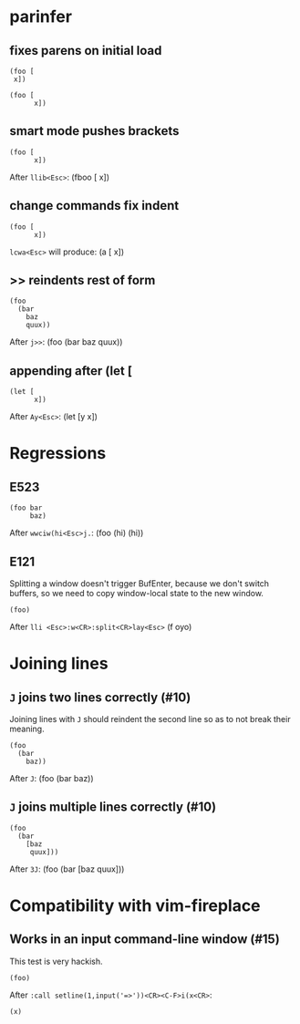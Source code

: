 # parinfer
## fixes parens on initial load

    (foo [
     x])

    (foo [
          x])

## smart mode pushes brackets

    (foo [
          x])

After `llib<Esc>`:
    (fboo [
           x])

## change commands fix indent

    (foo [
          x])

`lcwa<Esc>` will produce:
    (a [
        x])

## >> reindents rest of form

    (foo
      (bar
        baz
        quux))

After `j>>`:
    (foo
        (bar
          baz
          quux))

## appending after (let [

    (let [
          x])

After `Ay<Esc>`:
    (let [y
          x])

# Regressions
## E523
    (foo bar
         baz)

After `wwciw(hi<Esc>j.`:
    (foo (hi)
         (hi))

## E121

Splitting a window doesn't trigger BufEnter, because we don't switch buffers,
so we need to copy window-local state to the new window.

    (foo)

After `lli <Esc>:w<CR>:split<CR>lay<Esc>`
    (f oyo)

# Joining lines
## `J` joins two lines correctly (#10)

Joining lines with `J` should reindent the second line so as to not break
their meaning.

    (foo
      (bar
        baz))

After `J`:
    (foo (bar
           baz))

## `J` joins multiple lines correctly (#10)

    (foo
      (bar
        [baz
         quux]))

After `3J`:
    (foo (bar [baz
               quux]))

# Compatibility with vim-fireplace
## Works in an input command-line window (#15)

This test is very hackish.

    (foo)

After `:call setline(1,input('=>'))<CR><C-F>i(x<CR>`:

    (x)
